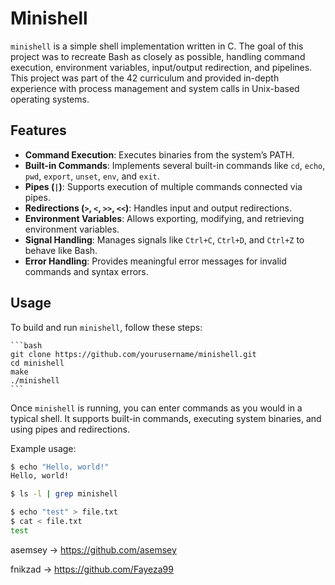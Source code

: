 # Minishell

`minishell` is a simple shell implementation written in C. The goal of this project was to recreate Bash as closely as possible, handling command execution, environment variables, input/output redirection, and pipelines. This project was part of the 42 curriculum and provided in-depth experience with process management and system calls in Unix-based operating systems.

## Features

- **Command Execution**: Executes binaries from the system’s PATH.
- **Built-in Commands**: Implements several built-in commands like `cd`, `echo`, `pwd`, `export`, `unset`, `env`, and `exit`.
- **Pipes (`|`)**: Supports execution of multiple commands connected via pipes.
- **Redirections (`>`, `<`, `>>`, `<<`)**: Handles input and output redirections.
- **Environment Variables**: Allows exporting, modifying, and retrieving environment variables.
- **Signal Handling**: Manages signals like `Ctrl+C`, `Ctrl+D`, and `Ctrl+Z` to behave like Bash.
- **Error Handling**: Provides meaningful error messages for invalid commands and syntax errors.

## Usage

To build and run `minishell`, follow these steps:

    ```bash
    git clone https://github.com/yourusername/minishell.git
    cd minishell
    make
    ./minishell
    ```

Once `minishell` is running, you can enter commands as you would in a typical shell. It supports built-in commands, executing system binaries, and using pipes and redirections.

Example usage:

```sh
$ echo "Hello, world!"
Hello, world!

$ ls -l | grep minishell

$ echo "test" > file.txt
$ cat < file.txt
test
```


asemsey -> https://github.com/asemsey

fnikzad -> https://github.com/Fayeza99
